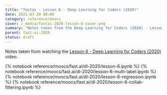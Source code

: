 ```yaml
---
title: "fastai - Lesson 6 - Deep Learning for Coders (2020)"
date: 2021-07-20 00:00
category: reference/moocs
cover: /_media/fastai-2020-lesson-6-cover.png
summary: "Notes taken from the Deep Learning for Coders (2020) - Lesson 6 video"
parent: fast-ai-2020
status: draft
---
```


Notes taken from watching the [Lesson 6 - Deep Learning for Coders (2020)](https://www.youtube.com/watch?v=cX30jxMNBUw) video.

{% notebook reference/moocs/fast.ai/dl-2020/lesson-6.ipynb %}
{% notebook reference/moocs/fast.ai/dl-2020/lesson-6-multi-label.ipynb %}
{% notebook reference/moocs/fast.ai/dl-2020/lesson-6-regression.ipynb %}
{% notebook reference/moocs/fast.ai/dl-2020/lesson-6-collab-filtering.ipynb %}
